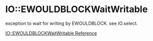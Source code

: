 # IO::EWOULDBLOCKWaitWritable

exception to wait for writing by EWOULDBLOCK. see IO.select.


[IO::EWOULDBLOCKWaitWritable Reference](http://ruby-doc.org/core-2.5.0/IO::EWOULDBLOCKWaitWritable.html)
